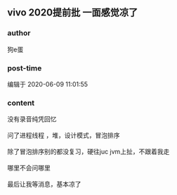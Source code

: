 ## vivo 2020提前批 一面感觉凉了
### author 
狗e蛋
### post-time 

编辑于  2020-06-09 11:01:55
### content 
<div class="post-topic-des nc-post-content">
 <div>
  没有录音纯凭回忆
 </div>
 <div>
  <br/>
 </div>
 <div>
  问了进程线程 ，堆，设计模式，冒泡排序
 </div>
 <div>
  <br/>
 </div>
 <div>
  除了冒泡排序别的都没复习，硬往juc jvm上扯，不跟着我走
 </div>
 <div>
  <br/>
 </div>
 <div>
  哪里不会问哪里
 </div>
 <div>
  <br/>
 </div>
 <div>
  最后让我等消息，基本凉了
 </div>
</div>
